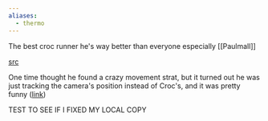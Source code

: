 ```yaml
---
aliases:
  - thermo
---
```

The best croc runner he's way better than everyone especially [[Paulmall]]

[src](https://www.speedrun.com/users/Thermospore)

One time thought he found a crazy movement strat, but it turned out he was just tracking the camera's position instead of Croc's, and it was pretty funny ([link](https://discord.com/channels/313375426112389123/408694062862958592/478840434567938049))

TEST TO SEE IF I FIXED MY LOCAL COPY